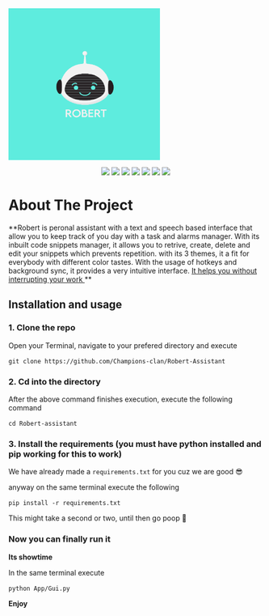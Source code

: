 <img align="center" src="./Assets/Robert Logo.png" alt="Logo" height="300" width="300">

<p align="center">
    <img src="https://forthebadge.com/images/badges/made-with-python.svg">
    <img src="https://forthebadge.com/images/badges/built-by-developers.svg">
    <img src="https://forthebadge.com/images/badges/built-with-love.svg">
    <img src="https://forthebadge.com/images/badges/contains-tasty-spaghetti-code.svg">
    <img src="https://forthebadge.com/images/badges/open-source.svg">
    <img src="https://forthebadge.com/images/badges/for-you.svg">
    <img src="https://forthebadge.com/images/badges/powered-by-electricity.svg">
  </a>
</p>

# About The Project
**Robert is peronal assistant with a text and speech based interface that allow you to keep track of you day with a task and alarms manager. With its inbuilt code snippets manager, it allows you to retrive, create, delete and edit your snippets which prevents repetition. with its 3 themes, it a fit for everybody with different color tastes. With the usage of hotkeys and background sync, it provides a very intuitive interface. <u> It helps you without interrupting your work </u>
**

## Installation and usage

### 1. Clone the repo
Open your Terminal, navigate to your prefered directory and execute

```git
git clone https://github.com/Champions-clan/Robert-Assistant
```

### 2. Cd into the directory
After the above command finishes execution, execute the following command 
```git
cd Robert-assistant
```

### 3. Install the requirements (you must have python installed and pip working for this to work)

We have already made a `requirements.txt` for you cuz we are good 😎

anyway on the same terminal execute the following

```
pip install -r requirements.txt
```

This might take a second or two, until then go poop 💩


### Now you can finally run it

**Its showtime**

In the same terminal execute

```
python App/Gui.py
```

**Enjoy**
